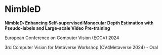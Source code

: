 # NimbleD
**NimbleD: Enhancing Self-supervised Monocular Depth Estimation with Pseudo-labels and Large-scale Video Pre-training**

European Conference on Computer Vision (ECCV) 2024

3rd Computer Vision for Metaverse Workshop (CV4Metaverse 2024) - Oral

